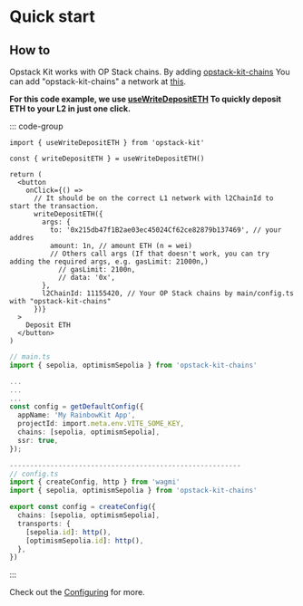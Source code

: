# Quick start

## How to

Opstack Kit works with OP Stack chains. 
By adding [opstack-kit-chains](/docs/opstack-kit-chains.html) You can add "opstack-kit-chains" a network at [this](https://github.com/opstack-kit/opstack-kit-chains/pulls).


<b>For this code example, we use [useWriteDepositETH](/docs/hooks/L1/useWriteDepositETH.html) To quickly deposit ETH to your L2 in just one click.</b>

::: code-group

```tsx [app.tsx]
import { useWriteDepositETH } from 'opstack-kit'

const { writeDepositETH } = useWriteDepositETH()

return (
  <button
    onClick={() =>
      // It should be on the correct L1 network with l2ChainId to start the transaction.
      writeDepositETH({ 
        args: {
          to: '0x215db47f1B2ae03ec45024Cf62ce82879b137469', // your addres
          amount: 1n, // amount ETH (n = wei)
          // Others call args (If that doesn't work, you can try adding the required args, e.g. gasLimit: 21000n,)  
            // gasLimit: 2100n,
            // data: '0x',
        },
        l2ChainId: 11155420, // Your OP Stack chains by main/config.ts with "opstack-kit-chains"
      })}
  >
    Deposit ETH
  </button>
)
```

```ts [main/config.ts]
// main.ts
import { sepolia, optimismSepolia } from 'opstack-kit-chains'

...
...
...
const config = getDefaultConfig({
  appName: 'My RainbowKit App',
  projectId: import.meta.env.VITE_SOME_KEY,
  chains: [sepolia, optimismSepolia],
  ssr: true,
});

---------------------------------------------------------
// config.ts
import { createConfig, http } from 'wagmi'
import { sepolia, optimismSepolia } from 'opstack-kit-chains'

export const config = createConfig({
  chains: [sepolia, optimismSepolia],
  transports: {
    [sepolia.id]: http(),
    [optimismSepolia.id]: http(),
  },
})
```

:::

Check out the [Configuring](/docs/configuration.md) for more.